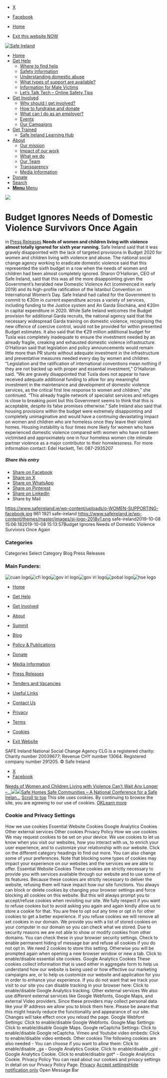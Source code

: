   * [X](https://twitter.com/SAFEIreland "X")
  * [Facebook](https://www.facebook.com/safe.ireland "Facebook")


  * [Home](https://www.safeireland.ie/)
  * [Exit this website NOW](https://www.google.ie/)


[![Safe Ireland](https://www.safeireland.ie/wp-content/themes/master/images/si-logo-2018v1.png)](https://www.safeireland.ie/)
  * [Home](https://www.safeireland.ie/)
  * [Get Help](https://www.safeireland.ie/get-help/)
    * [Where to find help](https://www.safeireland.ie/get-help/where-to-find-help/)
    * [Safety Information](https://www.safeireland.ie/get-help/safety-information/)
    * [Understanding domestic abuse](https://www.safeireland.ie/get-help/understanding-domestic-abuse/)
    * [What types of support are available?](https://www.safeireland.ie/get-help/what-types-of-support-are-available/)
    * [Information for Male Victims](https://www.safeireland.ie/get-help/information-for-male-victims/)
    * [Let’s Talk Tech – Online Safety Tips](https://www.safeireland.ie/lets-talk-tech-online-safety-tips/)
  * [Get Involved](https://www.safeireland.ie/get-involved/)
    * [Why should I get involved?](https://www.safeireland.ie/get-involved/why-should-i-get-involved/)
    * [How to fundraise and donate](https://www.safeireland.ie/get-involved/how-to-fundraise-and-donate/)
    * [What can I do as an employer?](https://www.safeireland.ie/get-involved/what-can-i-do-as-an-employer/)
    * [Events](https://www.safeireland.ie/get-involved/events/)
    * [Our Campaigns](https://www.safeireland.ie/get-involved/our-campaigns/)
  * [Get Trained](https://www.safeireland.ie/budget-ignores-needs-of-domestic-violence-survivors-once-again/)
    * [Safe Ireland Learning Hub](https://www.safeireland.ie/safe-ireland-learning-hub/)
  * [About](https://www.safeireland.ie/about/)
    * [Our mission](https://www.safeireland.ie/about/our-mission/)
    * [Impact of our work](https://www.safeireland.ie/about/impact-of-our-work/)
    * [What we do](https://www.safeireland.ie/about/what-we-do/)
    * [Our Team](https://www.safeireland.ie/about/our-team/)
    * [Transparency](https://www.safeireland.ie/about/transparency/)
    * [Media Information](https://www.safeireland.ie/about/media-information/)
  * [Donate](https://www.safeireland.ie/get-involved/how-to-fundraise-and-donate/)
  * [Search](https://www.safeireland.ie/budget-ignores-needs-of-domestic-violence-survivors-once-again/?s=)
  * [ **Menu** Menu ](https://www.safeireland.ie/budget-ignores-needs-of-domestic-violence-survivors-once-again/)


[![](https://www.safeireland.ie/wp-content/uploads/o-WOMEN-SUPPORTING-facebook-845x500.jpg)](https://www.safeireland.ie/wp-content/uploads/o-WOMEN-SUPPORTING-facebook-1030x515.jpg "I'm here for you")
# Budget Ignores Needs of Domestic Violence Survivors Once Again
in [Press Releases](https://www.safeireland.ie/category/press-releases/)
**Needs of women and children living with violence almost totally ignored for sixth year running.**
Safe Ireland said that it was gravely disappointed with the lack of targeted provisions in Budget 2020 for women and children living with violence and abuse.
The national social change agency working to eradicate domestic violence said that this represented the sixth budget in a row when the needs of women and children had been almost completely ignored.
Sharon O’Halloran, CEO of Safe Ireland, said that this was all the more disappointing given the Government’s heralded new Domestic Violence Act (commenced in early 2019) and its high-profile ratification of the Istanbul Convention on International Women’s Day.
Safe Ireland had called for the Government to commit to €30m in current expenditure across a variety of services, including funding to the Justice system and An Garda Síochána, and €20m in capital expenditure in 2020. 
While Safe Ireland welcomes the Budget provision for additional Garda recruits, the national agency said that the necessary widespread Garda training on domestic violence, recognising the new offence of coercive control, would not be provided for within presented Budget estimates.
It also said that the €29 million additional budget for Tusla was completely inadequate to ensure the investment needed by an already fragile, creaking and exhausted domestic violence infrastructure.
O’Halloran said that legislation and policy announcements would remain little more than PR stunts without adequate investment in the infrastructure and preventative measures needed every day by women and children.
“Legislation and the ratification of international conventions mean nothing if they are not backed up with proper and essential investment,” O’Halloran said.
“We are gravely disappointed that Tusla does not appear to have received adequate additional funding to allow for any meaningful investment in the maintenance and development of domestic violence services, as the critical first line response to women and children,” she continued. “This already fragile network of specialist services and refuges is close to breaking point but this Government seems to think that this is acceptable, despite its false promises otherwise.”
Safe Ireland also said that housing provisions within the budget were extremely disappointing and completely unimaginative and would have a continuing devastating impact on women and children who are homeless once they leave their violent homes. Housing instability is four times more likely for women who have experienced domestic violence compared with women who have not been victimised and approximately one in four homeless women cite intimate partner violence as a major contributor to their homelessness.
For more information contact: Edel Hackett, Tel: 087-2935207
##### Share this entry
  * [Share on Facebook](https://www.facebook.com/sharer.php?u=https://www.safeireland.ie/budget-ignores-needs-of-domestic-violence-survivors-once-again/&t=Budget%20Ignores%20Needs%20of%20Domestic%20Violence%20Survivors%20Once%20Again)
  * [Share on X](https://twitter.com/share?text=Budget%20Ignores%20Needs%20of%20Domestic%20Violence%20Survivors%20Once%20Again&url=https://www.safeireland.ie/?p=7189)
  * [Share on WhatsApp](https://api.whatsapp.com/send?text=https://www.safeireland.ie/budget-ignores-needs-of-domestic-violence-survivors-once-again/)
  * [Share on Pinterest](https://pinterest.com/pin/create/button/?url=https%3A%2F%2Fwww.safeireland.ie%2Fbudget-ignores-needs-of-domestic-violence-survivors-once-again%2F&description=Budget%20Ignores%20Needs%20of%20Domestic%20Violence%20Survivors%20Once%20Again&media=https%3A%2F%2Fwww.safeireland.ie%2Fwp-content%2Fuploads%2Fo-WOMEN-SUPPORTING-facebook-705x353.jpg)
  * [Share on LinkedIn](https://linkedin.com/shareArticle?mini=true&title=Budget%20Ignores%20Needs%20of%20Domestic%20Violence%20Survivors%20Once%20Again&url=https://www.safeireland.ie/budget-ignores-needs-of-domestic-violence-survivors-once-again/)
  * Share by Mail


https://www.safeireland.ie/wp-content/uploads/o-WOMEN-SUPPORTING-facebook.jpg 961 1921 safe-ireland https://www.safeireland.ie/wp-content/themes/master/images/si-logo-2018v1.png safe-ireland2019-10-08 15:06:182019-10-08 15:13:57Budget Ignores Needs of Domestic Violence Survivors Once Again
### Categories
Categories Select Category Blog Press Releases
### Main Funders:
![cuan logo](https://www.safeireland.ie/wp-content/uploads/logo-cuan.png)![cfi logo](https://www.safeireland.ie/wp-content/uploads/logo-cfi.png)![gov irl logo](https://www.safeireland.ie/wp-content/uploads/logo-goi2.png)![gov irl logo](https://www.safeireland.ie/wp-content/uploads/logo-doj.png)![pobal logo](https://www.safeireland.ie/wp-content/uploads/logo-pobal.png)![hse logo](https://www.safeireland.ie/wp-content/uploads/logo-hse.png)
  * [Home](https://www.safeireland.ie/)
  * [Get Help](https://www.safeireland.ie/get-help/)
  * [Get Involved](https://www.safeireland.ie/get-involved/)
  * [About](https://www.safeireland.ie/about/)
  * [Summit](https://www.safeireland.ie/?page_id=3620)
  * [Blog](https://www.safeireland.ie/blog/)


  * [Policy & Publications](https://www.safeireland.ie/policy-publications/)
  * [Donate](https://www.safeireland.ie/get-involved/how-to-fundraise-and-donate/)
  * [Media Information](https://www.safeireland.ie/about/media-information/)
  * [Press Releases](https://www.safeireland.ie/about/media-information/press-releases/)
  * [Tenders and Vacancies](https://www.safeireland.ie/tenders-and-vacancies/)
  * [Useful Links](https://www.safeireland.ie/links/)


  * [Contact Us](https://www.safeireland.ie/contact-us/)
  * [Privacy](https://www.safeireland.ie/privacy/)
  * [Terms](https://www.safeireland.ie/terms/)
  * [Cookies](https://www.safeireland.ie/cookies/)
  * [Exit Website](https://www.google.ie)


SAFE Ireland National Social Change Agency CLG is a registered charity: Charity number 20039677; Revenue CHY number 13064. Registered company number 291205.
© Safe Ireland 
  * [X](https://twitter.com/SAFEIreland "X")
  * [Facebook](https://www.facebook.com/safe.ireland "Facebook")


[Needs of Women and Children Living with Violence Can’t Wait Any Longer –...![](https://www.safeireland.ie/wp-content/uploads/image-80x80.jpg)](https://www.safeireland.ie/needs-of-women-and-children-living-with-violence-cant-wait-any-longer-safe-ireland-budget-submission/)[![](https://www.safeireland.ie/wp-content/uploads/25TH-conference-80x80.jpg)Safe Homes Safe Communities – A National Conference for a Safe Irelan...](https://www.safeireland.ie/safe-homes-safe-communities-a-national-conference-for-a-safe-ireland/)
[Scroll to top](https://www.safeireland.ie/budget-ignores-needs-of-domestic-violence-survivors-once-again/#top "Scroll to top")
This site uses cookies. By continuing to browse the site, you are agreeing to our use of cookies.
[OK](https://www.safeireland.ie/budget-ignores-needs-of-domestic-violence-survivors-once-again/)[Learn more](https://www.safeireland.ie/budget-ignores-needs-of-domestic-violence-survivors-once-again/)
### Cookie and Privacy Settings
How we use cookies
Essential Website Cookies
Google Analytics Cookies
Other external services
Other cookies
Privacy Policy
How we use cookies
We may request cookies to be set on your device. We use cookies to let us know when you visit our websites, how you interact with us, to enrich your user experience, and to customize your relationship with our website. 
Click on the different category headings to find out more. You can also change some of your preferences. Note that blocking some types of cookies may impact your experience on our websites and the services we are able to offer.
Essential Website Cookies
These cookies are strictly necessary to provide you with services available through our website and to use some of its features.
Because these cookies are strictly necessary to deliver the website, refusing them will have impact how our site functions. You always can block or delete cookies by changing your browser settings and force blocking all cookies on this website. But this will always prompt you to accept/refuse cookies when revisiting our site.
We fully respect if you want to refuse cookies but to avoid asking you again and again kindly allow us to store a cookie for that. You are free to opt out any time or opt in for other cookies to get a better experience. If you refuse cookies we will remove all set cookies in our domain.
We provide you with a list of stored cookies on your computer in our domain so you can check what we stored. Due to security reasons we are not able to show or modify cookies from other domains. You can check these in your browser security settings.
Check to enable permanent hiding of message bar and refuse all cookies if you do not opt in. We need 2 cookies to store this setting. Otherwise you will be prompted again when opening a new browser window or new a tab.
Click to enable/disable essential site cookies.
Google Analytics Cookies
These cookies collect information that is used either in aggregate form to help us understand how our website is being used or how effective our marketing campaigns are, or to help us customize our website and application for you in order to enhance your experience.
If you do not want that we track your visit to our site you can disable tracking in your browser here:
Click to enable/disable Google Analytics tracking.
Other external services
We also use different external services like Google Webfonts, Google Maps, and external Video providers. Since these providers may collect personal data like your IP address we allow you to block them here. Please be aware that this might heavily reduce the functionality and appearance of our site. Changes will take effect once you reload the page.
Google Webfont Settings:
Click to enable/disable Google Webfonts.
Google Map Settings:
Click to enable/disable Google Maps.
Google reCaptcha Settings:
Click to enable/disable Google reCaptcha.
Vimeo and Youtube video embeds:
Click to enable/disable video embeds.
Other cookies
The following cookies are also needed - You can choose if you want to allow them:
Click to enable/disable _ga - Google Analytics Cookie.
Click to enable/disable _gid - Google Analytics Cookie.
Click to enable/disable _gat_* - Google Analytics Cookie.
Privacy Policy
You can read about our cookies and privacy settings in detail on our Privacy Policy Page. 
[Privacy](https://www.safeireland.ie/privacy/)
[Accept settings](https://www.safeireland.ie/budget-ignores-needs-of-domestic-violence-survivors-once-again/ "Allow to use cookies, you always can modify used cookies and services")[Hide notification only](https://www.safeireland.ie/budget-ignores-needs-of-domestic-violence-survivors-once-again/ "Do not allow to use cookies or services - some functionality on our site might not work as expected.")
Open Message Bar
